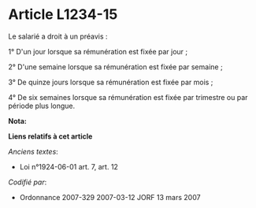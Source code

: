 # Article L1234-15

Le salarié a droit à un préavis :

1° D'un jour lorsque sa rémunération est fixée par jour ;

2° D'une semaine lorsque sa rémunération est fixée par semaine ;

3° De quinze jours lorsque sa rémunération est fixée par mois ;

4° De six semaines lorsque sa rémunération est fixée par trimestre ou par période plus longue.

**Nota:**



**Liens relatifs à cet article**

_Anciens textes_:

  - Loi n°1924-06-01 art. 7, art. 12

_Codifié par_:

  - Ordonnance 2007-329 2007-03-12 JORF 13 mars 2007
